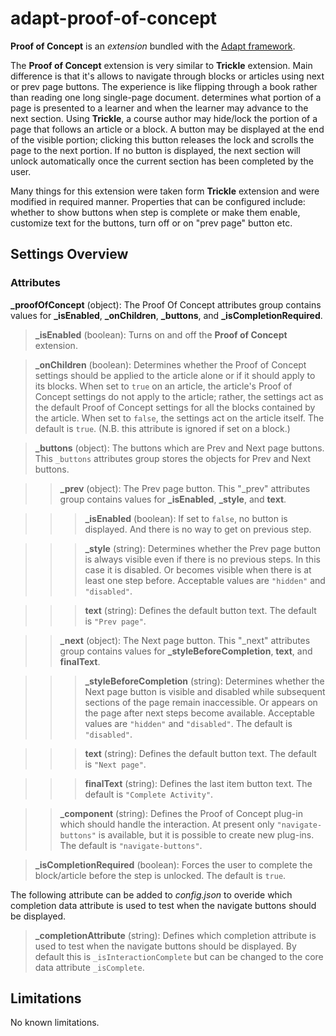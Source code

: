 # adapt-proof-of-concept

**Proof of Concept** is an *extension* bundled with the [Adapt framework](https://github.com/adaptlearning/adapt_framework).

The **Proof of Concept** extension is very similar to **Trickle** extension. Main difference is that it's allows to navigate through blocks or articles using next or prev page buttons. The experience is like flipping through a book rather than reading one long single-page document. determines what portion of a page is presented to a learner and when the learner may advance to the next section. Using **Trickle**, a course author may hide/lock the portion of a page that follows an article or a block. A button may be displayed at the end of the visible portion; clicking this button releases the lock and scrolls the page to the next portion. If no button is displayed, the next section will unlock automatically once the current section has been completed by the user.

Many things for this extension were taken form **Trickle** extension and were modified in required manner. Properties that can be configured include: whether to show buttons when step is complete or make them enable, customize text for the buttons, turn off or on "prev page" button etc.


## Settings Overview

### Attributes

**_proofOfConcept** (object): The Proof Of Concept attributes group contains values for **_isEnabled**, **_onChildren**, **_buttons**, and **_isCompletionRequired**.

>**_isEnabled** (boolean):  Turns on and off the **Proof of Concept** extension.
 
>**_onChildren** (boolean):  Determines whether the Proof of Concept settings should be applied to the article alone or if it should apply to its blocks. When set to `true` on an article, the article's Proof of Concept settings do not apply to the article; rather, the settings act as the default Proof of Concept settings for all the blocks contained by the article. When set to `false`, the settings act on the article itself. The default is `true`. (N.B. this attribute is ignored if set on a block.)
  
>**_buttons** (object): The buttons which are Prev and Next page buttons. This `_buttons` attributes group stores the objects for Prev and Next buttons.

>>**_prev** (object): The Prev page button. This "_prev" attributes group contains values for **_isEnabled**, **_style**, and **text**.

>>>**_isEnabled** (boolean):  If set to `false`, no button is displayed. And there is no way to get on previous step.

>>>**_style** (string):  Determines whether the Prev page button is always visible even if there is no previous steps. In this case it is disabled. Or becomes visible when there is at least one step before. Acceptable values are `"hidden"` and `"disabled"`.

>>>**text** (string):  Defines the default button text. The default is `"Prev page"`.

>>**_next** (object): The Next page button. This "_next" attributes group contains values for **_styleBeforeCompletion**, **text**, and **finalText**.
  
>>>**_styleBeforeCompletion** (string):  Determines whether the Next page button is visible and disabled while subsequent sections of the page remain inaccessible. Or appears on the page after next steps become available. Acceptable values are `"hidden"` and `"disabled"`. The default is `"disabled"`.

>>>**text** (string):  Defines the default button text. The default is `"Next page"`.
  
>>>**finalText** (string):  Defines the last item button text. The default is `"Complete Activity"`.

>>**_component** (string):  Defines the Proof of Concept plug-in which should handle the interaction. At present only `"navigate-buttons"` is available, but it is possible to create new plug-ins. The default is `"navigate-buttons"`.
  
>**_isCompletionRequired** (boolean):  Forces the user to complete the block/article before the step is unlocked. The default is `true`.
  
The following attribute can be added to *config.json* to overide which completion data attribute is used to test when the navigate buttons should be displayed.
  
>**_completionAttribute** (string): Defines which completion attribute is used to test when the navigate buttons should be displayed. By default this is `_isInteractionComplete` but can be changed to the core data attribute `_isComplete`.

## Limitations

No known limitations.
